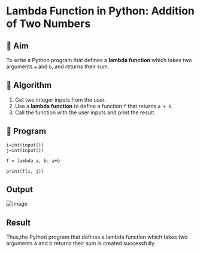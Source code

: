 # Lambda Function in Python: Addition of Two Numbers

## 🎯 Aim
To write a Python program that defines a **lambda function** which takes two arguments `a` and `b`, and returns their sum.

## 🧠 Algorithm
1. Get two integer inputs from the user.
2. Use a **lambda function** to define a function `f` that returns `a + b`.
3. Call the function with the user inputs and print the result.

## 🧾 Program
```
i=int(input())
j=int(input())

f = lambda a, b: a+b

print(f(i, j))
```

## Output
![image](https://github.com/user-attachments/assets/48251c03-8a21-4a12-945f-73e45b2c2a7d)

## Result
Thus,the Python program that defines a lambda function which takes two arguments a and b returns their sum is created successfully.
